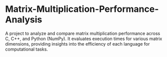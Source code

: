 # Matrix-Multiplication-Performance-Analysis
A project to analyze and compare matrix multiplication performance across C, C++, and Python (NumPy). It evaluates execution times for various matrix dimensions, providing insights into the efficiency of each language for computational tasks.
